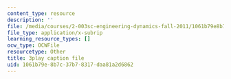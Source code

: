 ```yaml
---
content_type: resource
description: ''
file: /media/courses/2-003sc-engineering-dynamics-fall-2011/1061b79e8b7c37b78317daa81a2d6862_iMz0LiqjFmE.srt
file_type: application/x-subrip
learning_resource_types: []
ocw_type: OCWFile
resourcetype: Other
title: 3play caption file
uid: 1061b79e-8b7c-37b7-8317-daa81a2d6862
---
```

